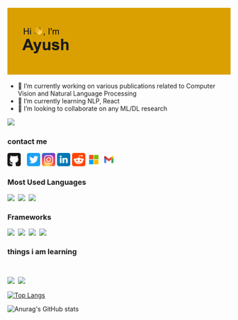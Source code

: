 ![Image](./header.png)

- 🔭 I’m currently working on various publications related to Computer Vision and Natural Language Processing
- 🌱 I’m currently learning NLP, React
- 👯 I’m looking to collaborate on any ML/DL research

![](https://komarev.com/ghpvc/?username=ayushm-agrawal&color=green)

<h3 id="social">contact me</h3>

<a href="//github.com/ayushm-agrawal"><img src="https://raw.githubusercontent.com/edent/SuperTinyIcons/master/images/svg/github.svg" width="30px" style="width: 30px;margin-right: 10px;" /></a>
<a href="//twitter.com/AyushMAgr"><img src="https://raw.githubusercontent.com/edent/SuperTinyIcons/master/images/svg/twitter.svg" width="30px" /></a>
<a href="//instagram.com/ayushm.agrawal"><img src="https://raw.githubusercontent.com/edent/SuperTinyIcons/master/images/svg/instagram.svg" width="30px" /></a>
<a href="//linkedin.com/in/ayushm-agrawal"><img src="https://raw.githubusercontent.com/edent/SuperTinyIcons/master/images/svg/linkedin.svg" width="30px" /></a>
<a href="//reddit.com/u/mrisonpike"><img src="https://raw.githubusercontent.com/edent/SuperTinyIcons/master/images/svg/reddit.svg" width="30px" /></a>
<a href="mailto:ayushmagrawal@outlook.com"><img src="https://raw.githubusercontent.com/edent/SuperTinyIcons/master/images/svg/microsoft.svg" width="30px" /></a>
<a href="mailto:ayush.agrawal7661@gmail.com"><img src="https://raw.githubusercontent.com/edent/SuperTinyIcons/master/images/svg/gmail.svg" width="30px" /></a>

<h3>Most Used Languages</h3>
<span><img src="https://cdn.jsdelivr.net/gh/devicons/devicon@latest/icons/python/python-original.svg" width="30px"></span>&nbsp;
<span><img src="https://cdn.jsdelivr.net/gh/devicons/devicon@latest/icons/javascript/javascript-original.svg" width="30px"></span>&nbsp;
<span><img src="https://cdn.jsdelivr.net/gh/devicons/devicon@latest/icons/java/java-original.svg" width="30px"></span>&nbsp;

<h3> Frameworks</h3>
<span><img src="https://cdn.jsdelivr.net/gh/devicons/devicon@latest/icons/react/react-original.svg" width="30px"></span>&nbsp;
<span><img src="https://www.vectorlogo.zone/logos/pytorch/pytorch-icon.svg" width="30px"></span>&nbsp;
<span><img src="https://cdn.jsdelivr.net/gh/devicons/devicon@latest/icons/jupyter/jupyter-original.svg" width="30px"></span>&nbsp;
<span><img src="https://cdn.jsdelivr.net/gh/devicons/devicon@latest/icons/spring/spring-original.svg" width="30px"></span>&nbsp;

<h3>things i am learning </h3>

<br>

<span><img src="https://www.vectorlogo.zone/logos/mysql/mysql-official.svg" width="30px"></span>&nbsp;
<span><img src="https://www.vectorlogo.zone/logos/tensorflow/tensorflow-icon.svg" width="30px"></span>&nbsp;

[![Top Langs](https://github-readme-stats.vercel.app/api/top-langs/?username=ayushm-agrawal&layout=compact)](https://github.com/anuraghazra/github-readme-stats)

![Anurag's GitHub stats](https://github-readme-stats.vercel.app/api?username=ayushm-agrawal&show_icons=true&theme=dark)
